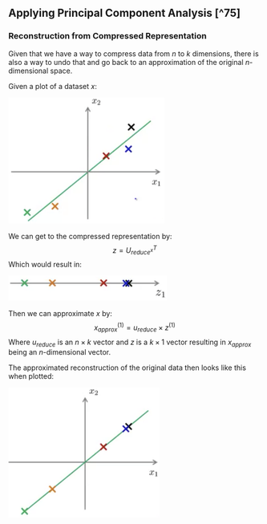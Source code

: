 ## Applying Principal Component Analysis [^75]

### Reconstruction from Compressed Representation

Given that we have a way to compress data from $n$ to $k$ dimensions, there is also a way to undo that and go back to an approximation of the original $n$-dimensional space.

Given a plot of a dataset $x$:

<img src="05-reconstruction-from-compressed-representation.assets/image-20210602053012880.png" alt="image-20210602053012880" style="zoom:50%;" />

We can get to the compressed representation by:
$$
z=U^T_{reduce^{x}}
$$
Which would result in:

<img src="05-reconstruction-from-compressed-representation.assets/image-20210602053052465.png" alt="image-20210602053052465" style="zoom:50%;" />

Then we can approximate $x$ by:
$$
x^{(1)}_{approx}=u_{reduce}\times z^{(1)}
$$
Where $u_{reduce}$ is an $n\times k$ vector and $z$ is a $k\times1$ vector resulting in $x_{approx}$ being an $n$-dimensional vector.

The approximated reconstruction of the original data then looks like this when plotted:

<img src="05-reconstruction-from-compressed-representation.assets/image-20210602053152766.png" alt="image-20210602053152766" style="zoom:50%;" />

